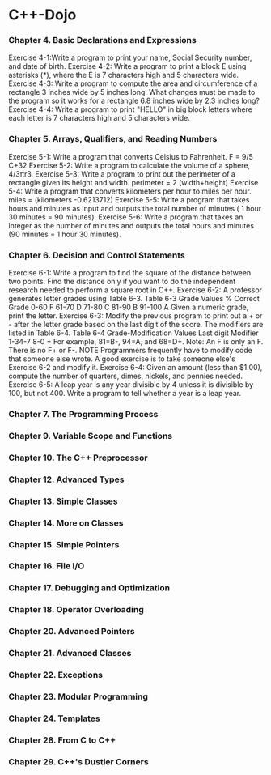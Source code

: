 # C++-Dojo

### Chapter 4. Basic Declarations and Expressions
Exercise 4-1:Write a program  to print your name, Social Security number, and date of birth. 
Exercise 4-2: Write a program to print a block E using asterisks (*), where the E is 7 characters high and 5 characters wide.
Exercise 4-3: Write a program to compute the area and circumference of a rectangle 3 inches wide by 5 inches long. What changes must be made to the program so it works for a rectangle 6.8 inches wide by 2.3 inches long? 
Exercise 4-4: Write a program to print "HELLO" in big block letters where each letter is 7 characters high and 5 characters wide.
### Chapter 5. Arrays, Qualifiers, and Reading Numbers
Exercise 5-1: Write a program that converts Celsius to Fahrenheit. F = 9/5 C+32 
Exercise 5-2: Write a program to calculate the volume of a sphere, 4/3πr3. 
Exercise 5-3: Write a program to print out the perimeter of a rectangle given its height and width. perimeter = 2 (width+height) 
Exercise 5-4: Write a program that converts kilometers per hour to miles per hour. miles = (kilometers -0.6213712) 
Exercise 5-5: Write a program that takes hours and minutes as input and outputs the total number of minutes ( 1 hour 30 minutes = 90 minutes). 
Exercise 5-6: Write a program that takes an integer as the number of minutes and outputs the total hours and minutes (90 minutes = 1 hour 30 minutes).
### Chapter 6. Decision and Control Statements
Exercise 6-1: Write a program  to find the square of the distance between two points. Find the distance only if you want to do the independent research needed to perform a square root in C++. 
Exercise 6-2: A professor generates letter grades using Table 6-3. 
	Table 6-3 Grade Values % Correct Grade 0-60 F 61-70 D 71-80 C 81-90 B 91-100 A Given a numeric grade, print the letter. 
Exercise 6-3: Modify the previous program to print out a + or - after the letter grade based on the last digit of the score. The modifiers are listed in Table 6-4. 
	Table 6-4 Grade-Modification Values Last digit Modifier 1-34-7 <blank> 8-0 + For example, 81=B-, 94=A, and 68=D+. Note: An F is only an F. There is no F+ or F-. NOTE Programmers frequently have to modify code that someone else wrote. A good exercise is to take someone else's Exercise 6-2 and modify it.
Exercise 6-4: Given an amount (less than $1.00), compute the number of quarters, dimes, nickels, and pennies needed.
Exercise 6-5: A leap year is any year divisible by 4 unless it is divisible by 100, but not 400. Write a program to tell whether a year is a leap year.
### Chapter 7. The Programming Process
### Chapter 9. Variable Scope and Functions
### Chapter 10. The C++ Preprocessor
### Chapter 12. Advanced Types
### Chapter 13. Simple Classes
### Chapter 14. More on Classes
### Chapter 15. Simple Pointers
### Chapter 16. File I/O
### Chapter 17. Debugging and Optimization
### Chapter 18. Operator Overloading
### Chapter 20. Advanced Pointers
### Chapter 21. Advanced Classes
### Chapter 22. Exceptions
### Chapter 23. Modular Programming
### Chapter 24. Templates
### Chapter 28. From C to C++
### Chapter 29. C++'s Dustier Corners